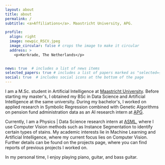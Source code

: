 ```yaml
---
layout: about
title: about
permalink: /
subtitle: <a>Affiliations</a>. Maastricht University, APG.

profile:
  align: right
  image: newpic_RSCV.jpeg
  image_circular: false # crops the image to make it circular
  address: >
    <p>Kerkrade, The Netherlands</p>
    

news: true  # includes a list of news items
selected_papers: true # includes a list of papers marked as "selected={true}"
social: true  # includes social icons at the bottom of the page
---
```

I am a M.Sc. student in Artificial Intelligence at [Maastricht University](https://www.maastrichtuniversity.nl/education/partner-program-master/artificial-intelligence). Before starting my master's, I obtained my BSc in Data Science and Artificial Intelligence
at the same university. During my bachelor's, I worked on applied research in Symbolic Regression combined with Genetic Algorithms on pension fund administration
data as an AI research intern at [APG](https://apg.nl/en/).

Currently, I am a Physics | Data Science research intern at [ASML](https://www.asml.com/en), where I use Computer Vision methods such as Instance Segmentation to identify certain types of stains.
My academic interests lie in Machine Learning and Artificial Intelligence, where my current focus lies on Computer Vision. Further details can be found on the projects page, where you can find reports of previous projects I worked on.

In my personal time, I enjoy playing piano, guitar, and bass guitar.

[//]: # (Write your biography here. Tell the world about yourself. Link to your favorite [subreddit]&#40;http://reddit.com&#41;. You can put a picture in, too. The code is already in, just name your picture `prof_pic.jpg` and put it in the `img/` folder.)

[//]: # ()
[//]: # (Put your address / P.O. box / other info right below your picture. You can also disable any these elements by editing `profile` property of the YAML header of your `_pages/about.md`. Edit `_bibliography/papers.bib` and Jekyll will render your [publications page]&#40;/al-folio/publications/&#41; automatically.)

[//]: # ()
[//]: # (Link to your social media connections, too. This theme is set up to use [Font Awesome icons]&#40;http://fortawesome.github.io/Font-Awesome/&#41; and [Academicons]&#40;https://jpswalsh.github.io/academicons/&#41;, like the ones below. Add your Facebook, Twitter, LinkedIn, Google Scholar, or just disable all of them.)
